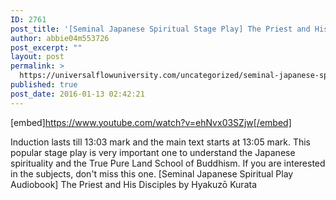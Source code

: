 ```yaml
---
ID: 2761
post_title: '[Seminal Japanese Spiritual Stage Play] The Priest and His Disciples (Audiobook)'
author: abbie04m553726
post_excerpt: ""
layout: post
permalink: >
  https://universalflowuniversity.com/uncategorized/seminal-japanese-spiritual-stage-play-the-priest-and-his-disciples-audiobook/
published: true
post_date: 2016-01-13 02:42:21
---
```

[embed]https://www.youtube.com/watch?v=ehNvx03SZjw[/embed]<br>
<p>Induction lasts till 13:03 mark and the main text starts at 13:05 mark. This popular stage play is very important one to understand the Japanese spirituality and the True Pure Land School of Buddhism. If you are interested in the subjects, don't miss this one. 
[Seminal Japanese Spiritual Play Audiobook] The Priest and His Disciples by Hyakuzō Kurata</p>